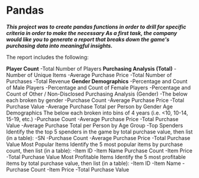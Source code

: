 # **Pandas**
***This project was to create pandas functions in order to drill for specific criteria in order to make the necessary As a first task, the company would like you to generate a report that breaks down the game's purchasing data into meaningful insights.***

The report includes the following:

**Player Count**
-Total Number of Players
**Purchasing Analysis (Total)**
-Number of Unique Items
-Average Purchase Price
-Total Number of Purchases
-Total Revenue
**Gender Demographics**
-Percentage and Count of Male Players
-Percentage and Count of Female Players
-Percentage and Count of Other / Non-Disclosed
Purchasing Analysis (Gender)
-The below each broken by gender
-Purchase Count
-Average Purchase Price
-Total Purchase Value
-Average Purchase Total per Person by Gender
Age Demographics
The below each broken into bins of 4 years (i.e. <10, 10-14, 15-19, etc.)
-Purchase Count
-Average Purchase Price
-Total Purchase Value
-Average Purchase Total per Person by Age Group
-Top Spenders
Identify the the top 5 spenders in the game by total purchase value, then list (in a table):
-SN
-Purchase Count
-Average Purchase Price
-Total Purchase Value
Most Popular Items
Identify the 5 most popular items by purchase count, then list (in a table):
-Item ID
-Item Name
Purchase Count
-Item Price
-Total Purchase Value
Most Profitable Items
Identify the 5 most profitable items by total purchase value, then list (in a table):
-Item ID
-Item Name
-Purchase Count
-Item Price
-Total Purchase Value



